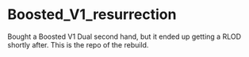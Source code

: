 # Boosted_V1_resurrection
Bought a Boosted V1 Dual second hand, but it ended up getting a RLOD shortly after. This is the repo of the rebuild.

